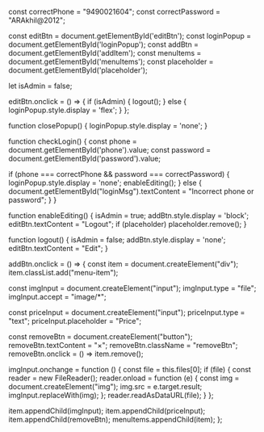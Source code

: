 const correctPhone = "9490021604";
const correctPassword = "ARAkhil@2012";

const editBtn = document.getElementById('editBtn');
const loginPopup = document.getElementById('loginPopup');
const addBtn = document.getElementById('addItem');
const menuItems = document.getElementById('menuItems');
const placeholder = document.getElementById('placeholder');

let isAdmin = false;

editBtn.onclick = () => {
  if (isAdmin) {
    logout();
  } else {
    loginPopup.style.display = 'flex';
  }
};

function closePopup() {
  loginPopup.style.display = 'none';
}

function checkLogin() {
  const phone = document.getElementById('phone').value;
  const password = document.getElementById('password').value;

  if (phone === correctPhone && password === correctPassword) {
    loginPopup.style.display = 'none';
    enableEditing();
  } else {
    document.getElementById("loginMsg").textContent = "Incorrect phone or password";
  }
}

function enableEditing() {
  isAdmin = true;
  addBtn.style.display = 'block';
  editBtn.textContent = "Logout";
  if (placeholder) placeholder.remove();
}

function logout() {
  isAdmin = false;
  addBtn.style.display = 'none';
  editBtn.textContent = "Edit";
}

addBtn.onclick = () => {
  const item = document.createElement("div");
  item.classList.add("menu-item");

  const imgInput = document.createElement("input");
  imgInput.type = "file";
  imgInput.accept = "image/*";

  const priceInput = document.createElement("input");
  priceInput.type = "text";
  priceInput.placeholder = "Price";

  const removeBtn = document.createElement("button");
  removeBtn.textContent = "×";
  removeBtn.className = "removeBtn";
  removeBtn.onclick = () => item.remove();

  imgInput.onchange = function () {
    const file = this.files[0];
    if (file) {
      const reader = new FileReader();
      reader.onload = function (e) {
        const img = document.createElement("img");
        img.src = e.target.result;
        imgInput.replaceWith(img);
      };
      reader.readAsDataURL(file);
    }
  };

  item.appendChild(imgInput);
  item.appendChild(priceInput);
  item.appendChild(removeBtn);
  menuItems.appendChild(item);
};
